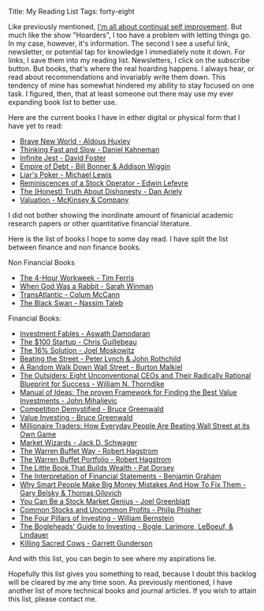 Title: My Reading List
Tags: forty-eight

Like previously mentioned, [I'm all about continual self
improvement](http://giorgiodelgado.ca/the-starbucks-alternative.html). But much like the show "Hoarders", I too have a
problem with letting things go. In my case, however, it's information. The
second I see a useful link, newsletter, or potential tap for knowledge I
immediately note it down. For links, I save them into my reading list.
Newsletters, I click on the subscribe button. But books, that's where the real
hoarding happens. I always hear, or read about recommendations and invariably
write them down. This tendency of mine has somewhat hindered my ability to
stay focused on one task. I figured, then, that at least someone out there may
use my ever expanding book list to better use.



Here are the current books I have in either digital or physical form that I
have yet to read:

  * [Brave New World - Aldous Huxley](http://www.amazon.com/Brave-New-World-Aldous-Huxley/dp/0060850523)
  * [Thinking Fast and Slow - Daniel Kahneman](http://www.amazon.ca/Thinking-Fast-Slow-Daniel-Kahneman/dp/0374533555)
  * [Infinite Jest - David Foster](http://www.amazon.ca/Infinite-Jest-David-Foster-Wallace/dp/0316066524)
  * [Empire of Debt - Bill Bonner & Addison Wiggin](http://www.amazon.com/The-New-Empire-Debt-Financial/dp/B00BRB7UWW)
  * [Liar's Poker - Michael Lewis](http://www.amazon.ca/Liars-Poker-Michael-Lewis/dp/039333869X)
  * [Reminiscences of a Stock Operator - Edwin Lefevre](http://www.amazon.com/Reminiscences-Stock-Operator-Edwin-Lefevre/dp/1479161047/ref=tmm_pap_title_0)
  * [The (Honest) Truth About Dishonesty - Dan Ariely](http://www.amazon.ca/Honest-Truth-About-Dishonesty-Everyone-Especially/dp/0062183613)
  * [Valuation - McKinsey & Company](http://www.amazon.ca/Valuation-Measuring-Managing-Companies-University/dp/0470424702)

I did not bother showing the inordinate amount of finanicial academic research
papers or other quantitative financial literature.



Here is the list of books I hope to some day read. I have split the list
between finance and non finance books.



Non Financial Books

  * [The 4-Hour Workweek - Tim Ferris](http://www.amazon.com/The-4-Hour-Workweek-Anywhere-Expanded/dp/0307465357)
  * [When God Was a Rabbit - Sarah Winman](http://www.amazon.com/gp/product/0755379284?ie=UTF8&tag=httpwwwgoodco-20&linkCode=as2&camp=1789&creative=9325&creativeASIN=0755379284&SubscriptionId=1MGPYB6YW3HWK55XCGG2)
  * [TransAtlantic - Colum McCann](http://www.amazon.com/TransAtlantic-A-Novel-Colum-McCann/dp/1400069599)
  * [The Black Swan - Nassim Taleb](http://www.amazon.ca/The-Black-Swan-Improbable-Robustness/dp/081297381X)

Financial Books:

  * [Investment Fables - Aswath Damodaran](http://www.amazon.com/Investment-Fables-Exposing-Myths-Strategies/dp/0131403125)
  * [The $100 Startup - Chris Guillebeau](http://www.amazon.ca/The-100-Startup-Reinvent-Living/dp/0307951529)
  * [The 16% Solution - Joel Moskowitz](http://www.amazon.com/The-16-Solution-Low-Interest-Certificates/dp/0740769626)
  * [Beating the Street - Peter Lynch & John Rothchild](http://www.amazon.ca/Beating-Street-Peter-Lynch/dp/0671891634)
  * [A Random Walk Down Wall Street - Burton Malkiel](http://www.amazon.ca/Random-Walk-Down-Wall-Street/dp/0393330338)
  * [The Outsiders: Eight Unconventional CEOs and Their Radically Rational Blueprint for Success - William N. Thorndike](http://www.amazon.ca/The-Outsiders-Unconventional-Radically-Blueprint/dp/1422162672)
  * [Manual of Ideas: The proven Framework for Finding the Best Value Investments - John Mihaljevic](http://www.amazon.ca/The-Manual-Ideas-Framework-Investments/dp/1118083652)
  * [Competition Demystified - Bruce Greenwald](http://www.amazon.ca/Competition-Demystified-Radically-Simplified-Approach/dp/1591841801)
  * [Value Investing - Bruce Greenwald](http://www.amazon.com/Value-Investing-Graham-Buffett-Finance/dp/0471463396)
  * [Millionaire Traders: How Everyday People Are Beating Wall Street at its Own Game](http://www.amazon.ca/Millionaire-Traders-Everyday-People-Beating/dp/0470452544)
  * [Market Wizards - Jack D. Schwager](http://www.amazon.com/Market-Wizards-Interviews-Selection-Investment/dp/1592802796)
  * [The Warren Buffet Way - Robert Hagstrom](http://www.amazon.ca/The-Warren-Buffett-Way-Investment/dp/0471177504)
  * [The Warren Buffet Portfolio - Robert Hagstrom](http://www.amazon.ca/The-Warren-Buffett-Portfolio-Investment/dp/0471392642)
  * [The Little Book That Builds Wealth - Pat Dorsey](http://www.amazon.ca/Little-Book-That-Builds-Wealth/dp/047022651X)
  * [The Interpretation of Financial Statements - Benjamin Graham](http://www.amazon.ca/Interpretation-Financial-Statements-Benjamin-Graham/dp/0887309135)
  * [Why Smart People Make Big Money Mistakes And How To Fix Them - Gary Belsky & Thomas Gilovich](http://www.amazon.ca/Smart-People-Money-Mistakes-Correct/dp/0684859386)
  * [You Can Be a Stock Market Genius - Joel Greenblatt](http://www.amazon.ca/You-Can-Stock-Market-Genius/dp/0684840073)
  * [Common Stocks and Uncommon Profits - Philip Phisher](http://www.amazon.com/Uncommon-Profits-Writings-Investment-Classics/dp/0471119288)
  * [The Four Pillars of Investing - William Bernstein](http://www.amazon.ca/The-Four-Pillars-Investing-Portfolio/dp/0972488987)
  * [The Bogleheads' Guide to Investing - Bogle, Larimore, LeBoeuf, & Lindauer](http://www.amazon.com/Bogleheads-Guide-Investing-Taylor-Larimore/dp/0470067365)
  * [Killing Sacred Cows - Garrett Gunderson](http://www.amazon.ca/Killing-Sacred-Cows-Overcoming-Destroying/dp/1929774516)

And with this list, you can begin to see where my aspirations lie.



Hopefully this list gives you something to read, because I doubt this backlog
will be cleared by me any time soon. As previously mentioned, I have another
list of more technical books and journal articles. If you wish to attain this
list, please contact me.

